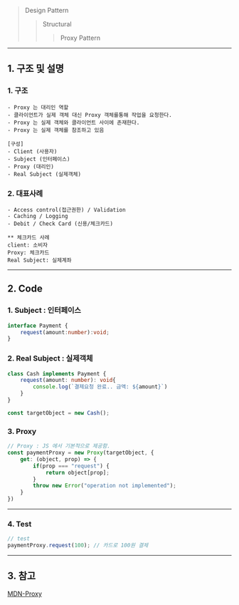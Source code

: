 >Design Pattern
>>Structural 
>>> Proxy Pattern

<hr/>

## 1. 구조 및 설명

### 1. 구조

    - Proxy 는 대리인 역할
    - 클라이언트가 실제 객체 대신 Proxy 객체를통해 작업을 요청한다.
    - Proxy 는 실제 객체와 클라이언트 사이에 존재한다.
    - Proxy 는 실제 객체를 참조하고 있음

    [구성]
    - Client (사용자)
    - Subject (인터페이스)
    - Proxy (대리인)
    - Real Subject (실제객체)

### 2. 대표사례

    - Access control(접근권한) / Validation 
    - Caching / Logging
    - Debit / Check Card (신용/체크카드)

    ** 체크카드 사례
    client: 소비자
    Proxy: 체크카드
    Real Subject: 실제계좌

<hr/>

## 2. Code

### 1. Subject : 인터페이스

```ts
interface Payment {
    request(amount:number):void;
}
```

### 2. Real Subject : 실제객체

```ts
class Cash implements Payment {
    request(amount: number): void{
        console.log(`결제요청 완료.. 금액: ${amount}`)
    }
}

const targetObject = new Cash();
```

### 3. Proxy 

```js
// Proxy : JS 에서 기본적으로 제공함.
const paymentProxy = new Proxy(targetObject, {
    get: (object, prop) => {
        if(prop === "request") {
            return object[prop];
        }
        throw new Error("operation not implemented");
    }
})
```

<hr/>

### 4. Test

```js
// test
paymentProxy.request(100); // 카드로 100원 결제
```

<hr/>

## 3. 참고

[MDN-Proxy](https://developer.mozilla.org/en-US/docs/Web/JavaScript/Reference/Global_Objects/Proxy)
